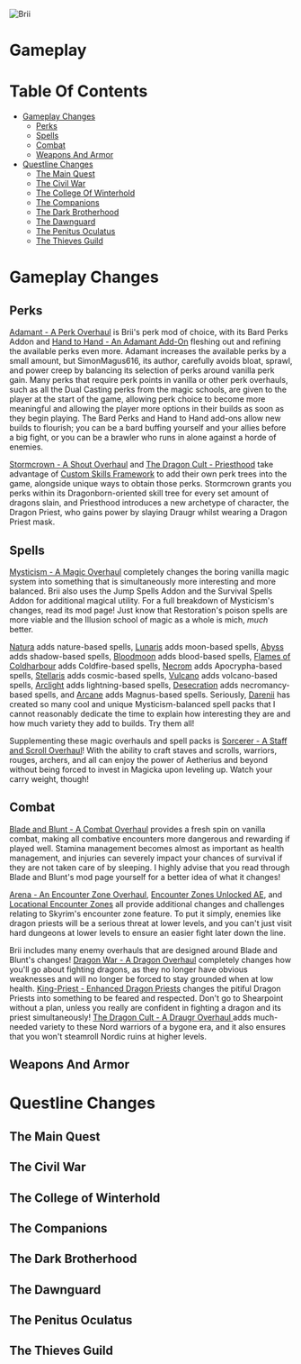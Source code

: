 ![Brii](https://staticdelivery.nexusmods.com/mods/1704/images/95501/95501-1688938116-621876061.png)

# Gameplay

# Table Of Contents

- [Gameplay Changes](#gameplay-changes)
  - [Perks](#perks)
  - [Spells](#spells)
  - [Combat](#combat)
  - [Weapons And Armor](#weapons-and-armor)
- [Questline Changes](questline-changes)
  - [The Main Quest](#the-main-quest)
  - [The Civil War](#the-civil-war)
  - [The College Of Winterhold](#the-college-of-winterhold)
  - [The Companions](#the-companions)
  - [The Dark Brotherhood](#the-dark-brotherhood)
  - [The Dawnguard](#the-dawnguard)
  - [The Penitus Oculatus](#the-penitus-oculatus)
  - [The Thieves Guild](#the-thieves-guild)

# Gameplay Changes

## Perks

[Adamant - A Perk Overhaul](https://www.nexusmods.com/skyrimspecialedition/mods/30191) is Brii's perk mod of choice, with its Bard Perks Addon and [Hand to Hand - An Adamant Add-On](https://www.nexusmods.com/skyrimspecialedition/mods/59790) fleshing out and refining the available perks even more. Adamant increases the available perks by a small amount, but SimonMagus616, its author, carefully avoids bloat, sprawl, and power creep by balancing its selection of perks around vanilla perk gain. Many perks that require perk points in vanilla or other perk overhauls, such as all the Dual Casting perks from the magic schools, are given to the player at the start of the game, allowing perk choice to become more meaningful and allowing the player more options in their builds as soon as they begin playing. The Bard Perks and Hand to Hand add-ons allow new builds to flourish; you can be a bard buffing yourself and your allies before a big fight, or you can be a brawler who runs in alone against a horde of enemies.

[Stormcrown - A Shout Overhaul](https://www.nexusmods.com/skyrimspecialedition/mods/90659) and [The Dragon Cult - Priesthood](https://www.nexusmods.com/skyrimspecialedition/mods/92794) take advantage of [Custom Skills Framework](https://www.nexusmods.com/skyrimspecialedition/mods/41780) to add their own perk trees into the game, alongside unique ways to obtain those perks. Stormcrown grants you perks within its Dragonborn-oriented skill tree for every set amount of dragons slain, and Priesthood introduces a new archetype of character, the Dragon Priest, who gains power by slaying Draugr whilst wearing a Dragon Priest mask.

## Spells

[Mysticism - A Magic Overhaul](https://www.nexusmods.com/skyrimspecialedition/mods/27839) completely changes the boring vanilla magic system into something that is simultaneously more interesting and more balanced. Brii also uses the Jump Spells Addon and the Survival Spells Addon for additional magical utility. For a full breakdown of Mysticism's changes, read its mod page! Just know that Restoration's poison spells are more viable and the Illusion school of magic as a whole is mich, _much_ better.

[Natura](https://www.nexusmods.com/skyrimspecialedition/mods/77826) adds nature-based spells, [Lunaris](https://www.nexusmods.com/skyrimspecialedition/mods/80852) adds moon-based spells, [Abyss](https://www.nexusmods.com/skyrimspecialedition/mods/83329) adds shadow-based spells, [Bloodmoon](https://www.nexusmods.com/skyrimspecialedition/mods/84304) adds blood-based spells, [Flames of Coldharbour](https://www.nexusmods.com/skyrimspecialedition/mods/85425) adds Coldfire-based spells, [Necrom](https://www.nexusmods.com/skyrimspecialedition/mods/86292) adds Apocrypha-based spells, [Stellaris](https://www.nexusmods.com/skyrimspecialedition/mods/86833) adds cosmic-based spells, [Vulcano](https://www.nexusmods.com/skyrimspecialedition/mods/88689) adds volcano-based spells, [Arclight](https://www.nexusmods.com/skyrimspecialedition/mods/90405) adds lightning-based spells, [Desecration](https://www.nexusmods.com/skyrimspecialedition/mods/90832) adds necromancy-based spells, and [Arcane](https://www.nexusmods.com/skyrimspecialedition/mods/91602) adds Magnus-based spells. Seriously, [Darenii](https://www.nexusmods.com/skyrimspecialedition/users/5073294) has created so many cool and unique Mysticism-balanced spell packs that I cannot reasonably dedicate the time to explain how interesting they are and how much variety they add to builds. Try them all!

Supplementing these magic overhauls and spell packs is [Sorcerer - A Staff and Scroll Overhaul](https://www.nexusmods.com/skyrimspecialedition/mods/95196)! With the ability to craft staves and scrolls, warriors, rouges, archers, and all can enjoy the power of Aetherius and beyond without being forced to invest in Magicka upon leveling up. Watch your carry weight, though!

## Combat

[Blade and Blunt - A Combat Overhaul](https://www.nexusmods.com/skyrimspecialedition/mods/34549) provides a fresh spin on vanilla combat, making all combative encounters more dangerous and rewarding if played well. Stamina management becomes almost as important as health management, and injuries can severely impact your chances of survival if they are not taken care of by sleeping. I highly advise that you read through Blade and Blunt's mod page yourself for a better idea of what it changes!

[Arena - An Encounter Zone Overhaul](https://www.nexusmods.com/skyrimspecialedition/mods/33487), [Encounter Zones Unlocked AE](https://www.nexusmods.com/skyrimspecialedition/mods/19608), and [Locational Encounter Zones](https://www.nexusmods.com/skyrimspecialedition/mods/85212) all provide additional changes and challenges relating to Skyrim's encounter zone feature. To put it simply, enemies like dragon priests will be a serious threat at lower levels, and you can't just visit hard dungeons at lower levels to ensure an easier fight later down the line. 

Brii includes many enemy overhauls that are designed around Blade and Blunt's changes! [Dragon War - A Dragon Overhaul](https://www.nexusmods.com/skyrimspecialedition/mods/51310) completely changes how you'll go about fighting dragons, as they no longer have obvious weaknesses and will no longer be forced to stay grounded when at low health. [King-Priest - Enhanced Dragon Priests](https://www.nexusmods.com/skyrimspecialedition/mods/59652) changes the pitiful Dragon Priests into something to be feared and respected. Don't go to Shearpoint without a plan, unless you really are confident in fighting a dragon and its priest simultaneously! [The Dragon Cult - A Draugr Overhaul ](https://www.nexusmods.com/skyrimspecialedition/mods/81422) adds much-needed variety to these Nord warriors of a bygone era, and it also ensures that you won't steamroll Nordic ruins at higher levels.

## Weapons And Armor

# Questline Changes

## The Main Quest

## The Civil War

## The College of Winterhold

## The Companions

## The Dark Brotherhood

## The Dawnguard

## The Penitus Oculatus

## The Thieves Guild

